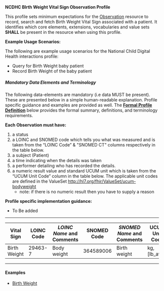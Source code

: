 **NCDHC BIrth Weight Vital Sign Observation Profile**

This profile sets minimum expectations for the [Observation] resource to record, search and fetch Birth Weight Vital Sign associated with a patient. It identifies which core elements, extensions, vocabularies and value sets **SHALL** be present in the resource when using this profile.

**Example Usage Scenarios:**

The following are example usage scenarios for the National Child Digital Health interactions
profile:

-   Query for Birth Weight baby patient
-   Record Birth Weight of the baby patient

##### Mandatory Data Elements and Terminology


The following data-elements are mandatory (i.e data MUST be present). These are presented below in a simple human-readable explanation.  Profile specific guidance and examples are provided as well.  The [**Formal Profile Definition**](#profile) below provides the  formal summary, definitions, and  terminology requirements.  

**Each Observation must have:**

1.  a status  
1.  a LOINC and SNOMED code which tells you what was measured and is taken from the “LOINC Code” &  "SNOMED CT" columns respectively in the table below.
1.  a subject (Patient)
1.  a time indicating when the details was taken
1.	a performer detailing who has recorded the details.
1.  a numeric result value and standard UCUM unit which is taken from the “UCUM Unit Code” column in the table below. The applicable unit codes are defined in the ValueSet http://hl7.org/fhir/ValueSet/ucum-bodyweight
    -   note: if there is no numeric result then you have to supply a reason

**Profile specific implementation guidance:**

* To Be added



---

<table class="grid">
  <thead>
    <tr>
      <th>Vital Sign</th>
      <th>LOINC Code</th>
      <th><em>LOINC Name </em>and Comments</th>
	  <th>SNOMED Code</th>
      <th><em>SNOMED Name </em>and Comments</th>
      <th>UCUM Unit Code</th>
    </tr>
  </thead>
  <tBirth>
    <tr>
      <td>Birth Weight</td>
      <td>29463-7</td>
      <td>Body weight</td>
      <td>364589006</td>
	  <td>Birth weight</td>
	  <td>kg,[lb_av],g</td>
    </tr>
    
  </tBirth>
</table>

---


#### Examples

- [Birth Weight](Observation-birth-weight.html)

[Observation]: http://hl7.org/fhir/observation.html
[extensible]: http://hl7.org/fhir/terminologies.html#extensible
[General Guidance Section]: definitions.html
